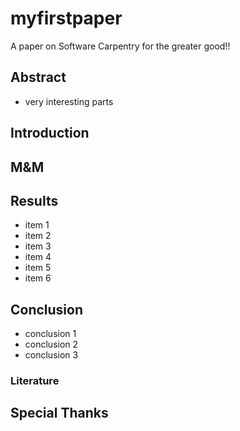 

# myfirstpaper
A paper on Software Carpentry for the greater good!! 

## Abstract

  - very interesting parts

## Introduction

## M&M

## Results
  - item 1
  - item 2
  - item 3
  - item 4
  - item 5
  - item 6

## Conclusion

  - conclusion 1
  - conclusion 2
  - conclusion 3

### Literature

## Special Thanks
